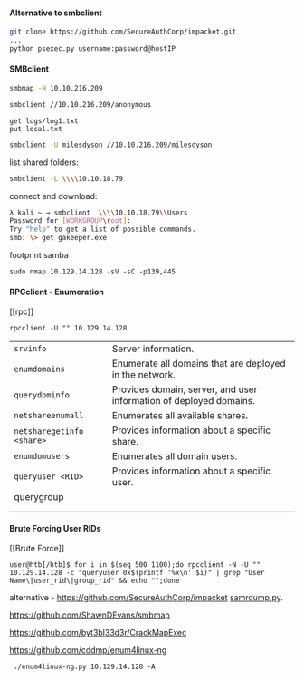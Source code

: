 #### Alternative to smbclient
```bash
git clone https://github.com/SecureAuthCorp/impacket.git
...
python psexec.py username:password@hostIP
```

#### SMBclient
```bash
smbmap -H 10.10.216.209
```

```bash
smbclient //10.10.216.209/anonymous
```

```
get logs/log1.txt
put local.txt
```

```bash
smbclient -U milesdyson //10.10.216.209/milesdyson
```

list shared folders:
```bash
smbclient -L \\\\10.10.18.79
```

connect and download:
```bash
λ kali ~ → smbclient  \\\\10.10.18.79\\Users
Password for [WORKGROUP\root]:
Try "help" to get a list of possible commands.
smb: \> get gakeeper.exe
```

footprint samba
```shell
sudo nmap 10.129.14.128 -sV -sC -p139,445
```


#### RPCclient - Enumeration
[[rpc]]
```shell
rpcclient -U "" 10.129.14.128
```

|                           |                                                                    |
| ------------------------- | ------------------------------------------------------------------ |
| `srvinfo`                 | Server information.                                                |
| `enumdomains`             | Enumerate all domains that are deployed in the network.            |
| `querydominfo`            | Provides domain, server, and user information of deployed domains. |
| `netshareenumall`         | Enumerates all available shares.                                   |
| `netsharegetinfo <share>` | Provides information about a specific share.                       |
| `enumdomusers`            | Enumerates all domain users.                                       |
| `queryuser <RID>`         | Provides information about a specific user.                        |
| querygroup<br>            |                                                                    |
|                           |                                                                    |
|                           |                                                                    |

#### Brute Forcing User RIDs
[[Brute Force]]
```
user@htb[/htb]$ for i in $(seq 500 1100);do rpcclient -N -U "" 10.129.14.128 -c "queryuser 0x$(printf '%x\n' $i)" | grep "User Name\|user_rid\|group_rid" && echo "";done
```

alternative - https://github.com/SecureAuthCorp/impacket [samrdump.py](https://github.com/SecureAuthCorp/impacket/blob/master/examples/samrdump.py).

https://github.com/ShawnDEvans/smbmap

https://github.com/byt3bl33d3r/CrackMapExec

https://github.com/cddmp/enum4linux-ng

```shell-session
 ./enum4linux-ng.py 10.129.14.128 -A
```